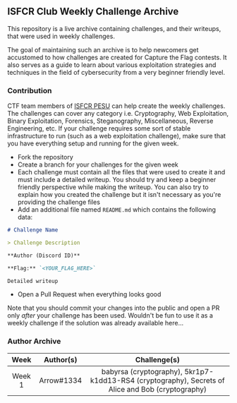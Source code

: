 ## ISFCR Club Weekly Challenge Archive

This repository is a live archive containing challenges, and their writeups, that were used in weekly challenges.

The goal of maintaining such an archive is to help newcomers get accustomed to how challenges are created for Capture the Flag contests. It also serves as a guide to learn about various exploitation strategies and techniques in the field of cybersecurity from a very beginner friendly level.



### Contribution

CTF team members of [ISFCR PESU](https://ctftime.org/team/166645) can help create the weekly challenges. The challenges can cover any category i.e. Cryptography, Web Exploitation, Binary Exploitation, Forensics, Steganography, Miscellaneous, Reverse Engineering, etc. If your challenge requires some sort of stable infrastructure to run (such as a web exploitation challenge), make sure that you have everything setup and running for the given week.

- Fork the repository
- Create a branch for your challenges for the given week
- Each challenge must contain all the files that were used to create it and must include a detailed writeup. You should try and keep a beginner friendly perspective while making the writeup. You can also try to explain how you created the challenge but it isn't necessary as you're providing the challenge files
- Add an additional file named `README.md` which contains the following data:

```md
# Challenge Name

> Challenge Description

**Author (Discord ID)**

**Flag:** `<YOUR_FLAG_HERE>`

Detailed writeup
```

- Open a Pull Request when everything looks good

Note that you should commit your changes into the public and open a PR only _after_ your challenge has been used. Wouldn't be fun to use it as a weekly challenge if the solution was already available here...



### Author Archive

| **Week** | **Author(s)** |                       **Challenge(s)**                       |
| :------: | :-----------: | :----------------------------------------------------------: |
|  Week 1  |  Arrow#1334   | babyrsa (cryptography), 5kr1p7-k1dd13-RS4 (cryptography), Secrets of Alice and Bob (cryptography) |
